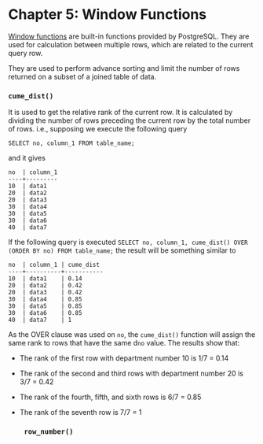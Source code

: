 # Chapter 5: Window Functions

[Window functions](https://www.postgresql.org/docs/current/functions-window.html) are built-in functions provided by PostgreSQL. They are used for calculation between multiple rows, which are related to the current query row.

They are used to perform advance sorting and limit the number of rows returned on a subset of a joined table of data.

### `cume_dist()`

It is used to get the relative rank of the current row. It is calculated by dividing the number of rows preceding the current row by the total number of rows. i.e., supposing we execute the following query

`SELECT no, column_1 FROM table_name;`

and it gives
```
no  | column_1
----+---------
10  | data1
20  | data2
20  | data3
30  | data4
30  | data5
30  | data6
40  | data7
```
If the following query is executed `SELECT no, column_1, cume_dist() OVER (ORDER BY no) FROM table_name;` the result will be something similar to
```
no  | column_1 | cume_dist
----+----------+-----------
10  | data1    | 0.14
20  | data2    | 0.42
20  | data3    | 0.42
30  | data4    | 0.85
30  | data5    | 0.85
30  | data6    | 0.85
40  | data7    | 1
```
As the OVER clause was used on `no`, the `cume_dist()` function will assign the same rank to rows that have the same d`no` value. The results show that:

* The rank of the first row with department number 10 is 1/7 = 0.14
* The rank of the second and third rows with department number 20 is 3/7 = 0.42
* The rank of the fourth, fifth, and sixth rows is 6/7 = 0.85
* The rank of the seventh row is 7/7 = 1

  ### ` row_number()`
  
